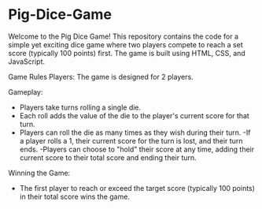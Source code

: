 # Pig-Dice-Game
Welcome to the Pig Dice Game! This repository contains the code for a simple yet exciting dice game where two players compete to reach a set score (typically 100 points) first. The game is built using HTML, CSS, and JavaScript.


Game Rules
 Players: The game is designed for 2 players.

Gameplay:
  - Players take turns rolling a single die.
  - Each roll adds the value of the die to the player's current score for that turn.
  - Players can roll the die as many times as they wish during their turn.
  -If a player rolls a 1, their current score for the turn is lost, and their turn ends.
  -Players can choose to "hold" their score at any time, adding their current score to their total score and ending their turn.

Winning the Game:
 - The first player to reach or exceed the target score (typically 100 points) in their total score wins the game.

